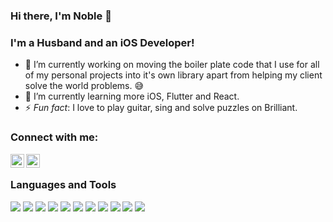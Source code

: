 ### Hi there, I'm Noble 👋

### I'm a Husband and an iOS Developer!

- 🔭 I’m currently working on moving the boiler plate code that I use for all of my personal projects into it's own library apart from helping my client solve the world problems. 😅
- 🌱 I’m currently learning more iOS, Flutter and React.
- ⚡ _Fun fact_: I love to play guitar, sing and solve puzzles on Brilliant.

### Connect with me:

[<img align="left" alt="codeSTACKr | Twitter" width="22px" src="https://cdn.jsdelivr.net/npm/simple-icons@v3/icons/twitter.svg" />][twitter]
[<img align="left" alt="codeSTACKr | LinkedIn" width="22px" src="https://cdn.jsdelivr.net/npm/simple-icons@v3/icons/linkedin.svg" />][linkedin]

<br />

### Languages and Tools

<img src="https://img.shields.io/badge/swift-%23FA7343.svg?&style=for-the-badge&logo=swift&logoColor=white"/> <img src="https://img.shields.io/badge/dart-%230175C2.svg?&style=for-the-badge&logo=dart&logoColor=white"/> <img src="https://img.shields.io/badge/Flutter%20-%2302569B.svg?&style=for-the-badge&logo=Flutter&logoColor=white" /> <img src="https://img.shields.io/badge/github%20-%23121011.svg?&style=for-the-badge&logo=github&logoColor=white"/> <img src="https://img.shields.io/badge/bitbucket%20-%230047B3.svg?&style=for-the-badge&logo=bitbucket&logoColor=white"/> <img src="https://img.shields.io/badge/firebase%20-%23039BE5.svg?&style=for-the-badge&logo=firebase"/> <img src="https://img.shields.io/badge/sqlite-%2307405e.svg?&style=for-the-badge&logo=sqlite&logoColor=white"/> <img src="https://img.shields.io/badge/java-%23ED8B00.svg?&style=for-the-badge&logo=java&logoColor=white"/> <img src="https://img.shields.io/badge/xcode-%231575f9.svg?&style=for-the-badge&logo=xcode&logoColor=white"> <img src="https://img.shields.io/badge/android%20studio-%233DDC84.svg?&style=for-the-badge&logo=android-studio&logoColor=white"> <img src="https://img.shields.io/badge/realm-%2339477F.svg?&style=for-the-badge&logo=realm&logoColor=white">

<br />

[twitter]: https://twitter.com/elbonm23
[linkedin]: https://linkedin.com/in/elbonm23
